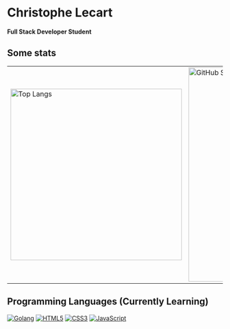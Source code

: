 # Christophe Lecart
**Full Stack Developer Student**

## Some stats
<table>
  <tr>
    <td>
      <!-- First image: Top Languages -->
      <img src="https://github-readme-stats.vercel.app/api/top-langs/?username=CLecart&layout=compact&langs_count=6&theme=tokyonight&hide_border=true&bg_color=0000" alt="Top Langs" width="400"/>
    </td>
    <td>
      <!-- Second image: GitHub Streak -->
      <a href="https://git.io/streak-stats">
        <img src="https://github-readme-streak-stats.herokuapp.com?user=CLecart&hide_border=true&locale=fr&background=0d1117&ring=52BFEA&stroke=52BFEA&fire=52BFEA&sideNums=FFFFFF&currStreakLabel=FFFFFF&sideLabels=FFFFFF&dates=FFFFFF&currStreakNum=FFFFFF" alt="GitHub Streak" width="500"/>
      </a>
    </td>
  </tr>
</table>


## Programming Languages (Currently Learning)
[![Golang](https://img.shields.io/badge/-Go-000?&logo=Go&logoColor=00ADD8&style=for-the-badge)](https://golang.org/)
[![HTML5](https://img.shields.io/badge/-HTML5-000?&logo=HTML5&logoColor=E34F26&style=for-the-badge)](https://www.w3.org/html/)
[![CSS3](https://img.shields.io/badge/-CSS3-000?&logo=CSS3&logoColor=1572B6&style=for-the-badge)](https://developer.mozilla.org/fr/docs/Web/CSS)
[![JavaScript](https://img.shields.io/badge/-JavaScript-000?&logo=JavaScript&logoColor=F7DF1E&style=for-the-badge)](https://developer.mozilla.org/en-US/docs/Web/JavaScript)

<!--
**CLecart/CLecartz** is a ✨ _special_ ✨ repository because its `README.md` (this file) appears on your GitHub profile.

Here are some ideas to get you started:

- 🔭 I’m currently working on ...
- 🌱 I’m currently learning ...
- 👯 I’m looking to collaborate on ...
- 🤔 I’m looking for help with ...
- 💬 Ask me about ...
- 📫 How to reach me: ...
- 😄 Pronouns: ...
- ⚡ Fun fact: ...
-->
